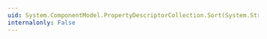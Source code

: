 ```yaml
---
uid: System.ComponentModel.PropertyDescriptorCollection.Sort(System.String[],System.Collections.IComparer)
internalonly: False
---
```

